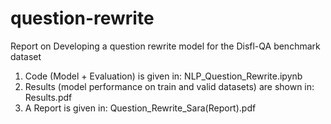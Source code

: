# question-rewrite

Report on Developing a question rewrite model for the Disfl-QA benchmark dataset

1.	Code (Model + Evaluation) is given in: NLP_Question_Rewrite.ipynb
2.	Results (model performance on train and valid datasets) are shown in: Results.pdf
3.	A Report is given in: Question_Rewrite_Sara(Report).pdf

